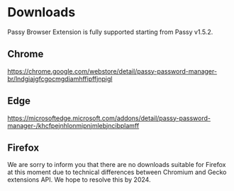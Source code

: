 # Downloads

Passy Browser Extension is fully supported starting from Passy v1.5.2.

## Chrome

https://chrome.google.com/webstore/detail/passy-password-manager-br/lndgiajgfcgocmgdiamhffipffjnpigl

## Edge

https://microsoftedge.microsoft.com/addons/detail/passy-password-manager-/khcfpejnhlonmipnjmlebjncibplamff

## Firefox

We are sorry to inform you that there are no downloads suitable for Firefox at this moment due to technical differences between Chromium and Gecko extensions API. We hope to resolve this by 2024.

